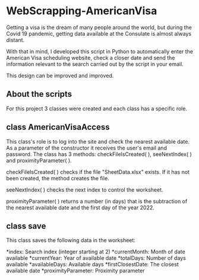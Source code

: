 # WebScrapping-AmericanVisa
Getting a visa is the dream of many people around the world, but during the Covid 19 pandemic, getting data available at the Consulate is almost always distant.

With that in mind, I developed this script in Python to automatically enter the American Visa scheduling website, check a closer date and send the information relevant to the search carried out by the script in your email.

This design can be improved and improved.

## About the scripts
For this project 3 classes were created and each class has a specific role.

## class AmericanVisaAccess
This class's role is to log into the site and check the nearest available date. As a parameter of the constructor it receives the user's email and password. The class has 3 methods: checkFileIsCreated( ), seeNextIndex( ) and proximityParameter( ).

checkFileIsCreated( ) checks if the file "SheetData.xlsx" exists. If it has not been created, the method creates the file.

seeNextIndex( ) checks the next index to control the worksheet.

proximityParameter( ) returns a number (in days) that is the subtraction of the nearest available date and the first day of the year 2022.

## class save
This class saves the following data in the worksheet:

*index: Search index (integer starting at 2)
*currentMonth: Month of date available
*currentYear: Year of available date
*totalDays: Number of days available
*availableDays: Available days
*firstClosestDate: The closest available date
*proximityParameter: Proximity parameter

